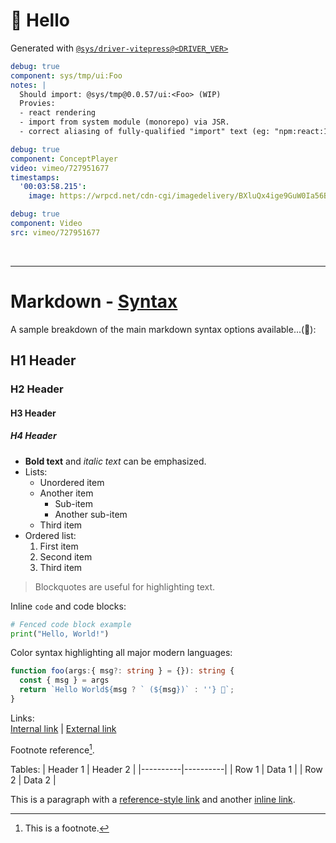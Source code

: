 # 👋 Hello

Generated with [`@sys/driver-vitepress@<DRIVER_VER>`](https://jsr.io/@sys/driver-vitepress@<DRIVER_VER>)


```yaml
debug: true
component: sys/tmp/ui:Foo
notes: |
  Should import: @sys/tmp@0.0.57/ui:<Foo> (WIP)
  Provies:
  - react rendering
  - import from system module (monorepo) via JSR.
  - correct aliasing of fully-qualified "import" text (eg: "npm:react:18.0.0" → "react")
```


```yaml
debug: true
component: ConceptPlayer
video: vimeo/727951677
timestamps: 
  '00:03:58.215': 
    image: https://wrpcd.net/cdn-cgi/imagedelivery/BXluQx4ige9GuW0Ia56BHw/28f5b7ed-67d1-419d-8db0-d95ae90e8100/rectcontain3
```



```yaml
debug: true
component: Video
src: vimeo/727951677
```

<p>&nbsp;</p>

---


# Markdown - [Syntax](https://markdown-it.github.io/)
A sample breakdown of the main markdown syntax options available...(🐷):


## H1 Header
### H2 Header
#### H3 Header
##### H4 Header

- **Bold text** and *italic text* can be emphasized.
- Lists:
  - Unordered item
  - Another item
    - Sub-item
    - Another sub-item
  - Third item
- Ordered list:
  1. First item
  2. Second item
  3. Third item

> Blockquotes are useful for highlighting text.

Inline `code` and code blocks:

```python
# Fenced code block example
print("Hello, World!")
```

Color syntax highlighting all major modern languages:

```ts
function foo(args:{ msg?: string } = {}): string {
  const { msg } = args
  return `Hello World${msg ? ` (${msg})` : ''} 👋`;
}
```


Links:  
[Internal link](#section) | [External link](https://example.com)  

Footnote reference[^1].

Tables:
| Header 1 | Header 2 |
|----------|----------|
| Row 1    | Data 1   |
| Row 2    | Data 2   |

[^1]: This is a footnote.

This is a paragraph with a [reference-style link][ref] and another [inline link](https://example.com).

[ref]: https://example.com "Optional title"
